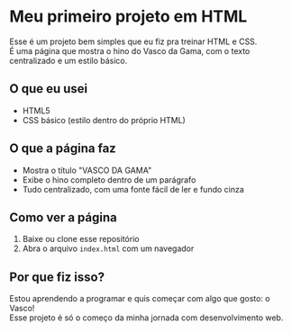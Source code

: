 # Meu primeiro projeto em HTML 

Esse é um projeto bem simples que eu fiz pra treinar HTML e CSS.  
É uma página que mostra o hino do Vasco da Gama, com o texto centralizado e um estilo básico.

## O que eu usei

- HTML5
- CSS básico (estilo dentro do próprio HTML)

## O que a página faz

- Mostra o título "VASCO DA GAMA"
- Exibe o hino completo dentro de um parágrafo
- Tudo centralizado, com uma fonte fácil de ler e fundo cinza

## Como ver a página

1. Baixe ou clone esse repositório
2. Abra o arquivo `index.html` com um navegador

## Por que fiz isso?

Estou aprendendo a programar e quis começar com algo que gosto: o Vasco!  
Esse projeto é só o começo da minha jornada com desenvolvimento web.




